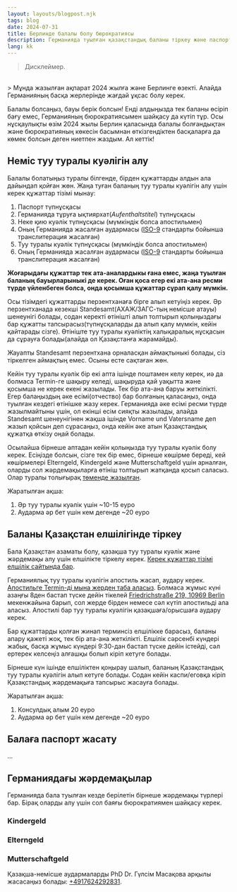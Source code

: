 ```yaml
---
layout: layouts/blogpost.njk
tags: blog
date: 2024-07-31
title: Берлинде балалы болу бюрократиясы
description: Германияда туылған қазақстандық баланы тіркеу және паспортын алу туралы нұсқаулық
lang: kk
---
```


> Дисклеймер.
<br>
> Мұнда жазылған ақпарат 2024 жылға және Берлинге өзекті. Алайда Германияның басқа жерлерінде жағдай ұқсас болу керек.

Балалы болсаңыз, бауы берік болсын! Енді алдыңызда тек баланы өсіріп бағу емес, Германияның бюрократиясымен шайқасу да күтіп тұр.
Осы нұсқаулықты өзім 2024 жылы Берлин қаласында балалы болғандықтан және бюрократияның көкесін басымнан өткізгендіктен басқаларға да көмек болсын деген ниетпен жаздым. Ал кеттік!

## <a name='geburtskunde-de'></a> Неміс туу туралы куәлігін алу

Балалы болатыңыз туралы білгенде, бірден құжаттарды алдын ала дайындап қойған жөн. Жаңа туған баланың туу туралы куәлігін алу үшін керек құжаттар тізімі мынау:

1. Паспорт түпнұсқасы
2. Германияда тұруға ықтиярхат(*Aufenthaltstitel*) түпнұсқасы
3. Неке қию куәлік түпнұсқасы (мүмкіндік болса апостильмен)
4. Оның Германияда жасалған аудармасы ([ISO-9][iso9] стандарты бойынша транслитерация жасалған)
5. Туу туралы куәлік түпнұсқасы (мүмкіндік болса апостильмен)
6. Оның Германияда жасалған аудармасы ([ISO-9][iso9] стандарты бойынша транслитерация жасалған)

**Жоғарыдағы құжаттар тек ата-аналардыкы ғана емес, жаңа туылған баланың бауырларыныкі де керек. Оған қоса егер екі ата-ана ресми түрде үйленбеген болса, онда қосымша құжаттар сұрап қалу мүмкін.**

Осы тізімдегі құжаттарды перзентханаға бірге алып кетуіңіз керек. Әр перзентханада кезекші Standesamt(АХАЖ/ЗАГС-тың немісше атауы) шенеунігі болады, содан керекті өтінішті алып толтырып қолыңыздағы бар құжатты тапсырасыз(түпнұсқаларды да алып қалу мүмкін, кейін қайтарады сізге). Өтініште туу туралы куәліктің халықаралық нұсқасын да сұрауға болады(алайда ол Қазақстанға жарамайды).

Жауапты Standesamt перзентхана орналасқан аймақтыныкі болады, сіз тіркелген аймақтың емес. Осыны есте сақтаған жөн.

Кейін туу туралы куәлік бір екі апта ішінде поштамен келу керек, иә да болмаса Termin-ге шақыру келеді, шақыруда қай уақытта және қосымша не керек екені жазылады. Тек бір ата-ана баруы жеткілікті. Егер балаңыздың әке есімі(отчество) бар болғаның қаласаңыз, онда туылған кездегі өтінішке жазу керек. Германияда әке есімі ресми түрде жазылмайтыны үшін, ол екінші есім сияқты жазылады, алайда Standesamt шенеунігінен жақша ішінде Vorname und Vatersname деп жазып қойсын деп сұрасаңыз, онда кейін әке атын Қазақстандық құжатқа өткізу оңай болады.

Осылайша бірнеше аптадан кейін қолыңызда туу туралы куәлік болу керек. Есіңізде болсын, сізге тек бір емес, бірнеше көшірме береді, кей көшірмелері Elterngeld, Kindergeld және Mutterschaftgeld үшін арналған, оларды сол жәрдемақыларға өтініш толтырып жатқанда қосып саласыз. Олар туралы толығырақ [төменде жазылған](#geld).

Жаратылған ақша:

1. Әр туу туралы куәлік үшін ~10-15 еуро
2. Аударма әр бет үшін кем дегенде ~20 еуро

## <a name='geburtskunde-kz'></a> Баланы Қазақстан елшілігінде тіркеу

Бала Қазақстан азаматы болу, қазақша туу туралы куәлік және жәрдемақы алу үшін елшілікте тіркелу керек. [Керек құжаттар тізімі елшілік сайтында бар][geburtskunde-kz].

Германиялық туу туралы куәлігін апостиль жасап, аудару керек. [Апостильге Termin-ді мына жерден таба аласыз][berlin-apostille]. Болмаса жұмыс күні азаңғы 8ден бастап түске дейін тікелей [Friedrichstraße 219, 10969 Berlin](https://maps.app.goo.gl/i8wCN7pgYnifgpW87) мекенжайына барып, сол жерде бірден немесе сәл күтіп апостильді ала аласыз. Апостилі бар туу туралы куәлігін қазақшаға/орысшаға аудару керек.

Бар құжаттарды қолған жинап терминсіз елшілікке барасыз, баланы апару қажеті жоқ, тек бір ата-ана жеткілікті. Елшілік сәрсенбі күндері жабық, басқа жұмыс күндері 9:30-дан бастап түске дейін істейді, сәл ертерек келсеңіз алғашқы болып кіріп кетуге болады.

Бірнеше күн ішінде елшіліктен қоңырау шалып, баланың Қазақстандық туу туралы куәлігін алып кетуге болады. Содан кейін каспи/еговқа кіріп Қазақстандық жәрдемақыға тапсырыс жасауға болады.

Жаратылған ақша:

1. Консулдық алым 20 еуро
2. Аударма әр бет үшін кем дегенде ~20 еуро

## <a name='passport'></a> Балаға паспорт жасату

...

## <a name='geld'></a> Германиядағы жәрдемақылар

Германияда бала туылған кезде берілетін бірнеше жәрдемақы түрлері бар. Бірақ оларды алу үшін сол баяғы бюрократиямен шайқасу керек.

### Kindergeld

### Elterngeld

### Mutterschaftgeld


Қазақша-немісше аудармаларды PhD Dr. Гүлсім Масақова арқылы жасасаңыз болады: [+4917624292831](https://wa.me/4917624292831).


[iso9]: https://en.wikipedia.org/wiki/ISO_9
[geburtskunde-kz]: https://www.gov.kz/memleket/entities/mfa-berlin/press/article/details/145552?directionId=_5455&lang=kk
[berlin-apostille]: https://service.berlin.de/dienstleistung/320315/
[passport-kz]: https://www.gov.kz/memleket/entities/mfa-berlin/press/article/details/144999?directionId=_5455&lang=kk
